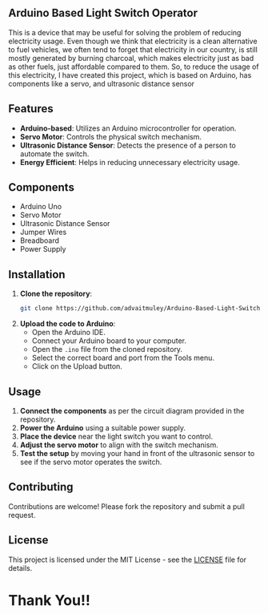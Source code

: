 ## Arduino Based Light Switch Operator
This is a device that may be useful for solving the problem of reducing electricity usage. Even though we think that electricity is a clean alternative to fuel vehicles, we often tend to forget that electricity in our country, is still mostly generated by burning charcoal, which makes electricity just as bad as other fuels, just affordable compared to them. 
So, to reduce the usage of this electricity, I have created this project, which is based on Arduino, has components like a servo, and ultrasonic distance sensor

## Features

- **Arduino-based**: Utilizes an Arduino microcontroller for operation.
- **Servo Motor**: Controls the physical switch mechanism.
- **Ultrasonic Distance Sensor**: Detects the presence of a person to automate the switch.
- **Energy Efficient**: Helps in reducing unnecessary electricity usage.

## Components

- Arduino Uno
- Servo Motor
- Ultrasonic Distance Sensor
- Jumper Wires
- Breadboard
- Power Supply

## Installation

1. **Clone the repository**:
    ```sh
    git clone https://github.com/advaitmuley/Arduino-Based-Light-Switch-Operator.git
    ```
2. **Upload the code to Arduino**:
    - Open the Arduino IDE.
    - Connect your Arduino board to your computer.
    - Open the `.ino` file from the cloned repository.
    - Select the correct board and port from the Tools menu.
    - Click on the Upload button.

## Usage

1. **Connect the components** as per the circuit diagram provided in the repository.
2. **Power the Arduino** using a suitable power supply.
3. **Place the device** near the light switch you want to control.
4. **Adjust the servo motor** to align with the switch mechanism.
5. **Test the setup** by moving your hand in front of the ultrasonic sensor to see if the servo motor operates the switch.

## Contributing

Contributions are welcome! Please fork the repository and submit a pull request.

## License

This project is licensed under the MIT License - see the [LICENSE](LICENSE) file for details.

# Thank You!!




